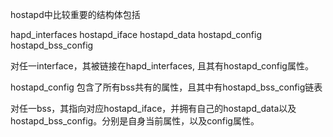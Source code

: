 hostapd中比较重要的结构体包括

hapd_interfaces
hostapd_iface
hostapd_data
hostapd_config
hostapd_bss_config

对任一interface，其被链接在hapd_interfaces, 且其有hostapd_config属性。

hostapd_config 包含了所有bss共有的属性，且其中有hostapd_bss_config链表

对任一bss，其指向对应hostapd_iface，并拥有自己的hostapd_data以及
hostapd_bss_config。分别是自身当前属性，以及config属性。
